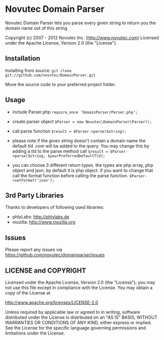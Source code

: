 Novutec Domain Parser
=====================

Novutec Domain Parser lets you parse every given string to return you
the domain name out of this string.

Copyright (c) 2007 - 2012 Novutec Inc. (http://www.novutec.com)
Licensed under the Apache License, Version 2.0 (the "License").

Installation
------------

Installing from source: `git clone git://github.com/novutec/DomainParser.git`

Move the source code to your preferred project folder.

Usage
-----

* include Parser.php
`require_once 'DomainParser/Parser.php';`

* create parser object
`$Parser = new Novutec\DomainParser\Parser();`

* call parse function
`$result = $Parser->parse($string);`

* please note if the given string doesn't contain a domain name the default tld
.com will be added to the query. You may change this by adding a tld to the parse
method call
`$result = $Parser->parse($string, $yourPreferredDefaultTld);`

* you can choose 3 different return types. the types are php array, php object and json. by
default it is php object. if you want to change that call the format function before calling the
parse function.
`$Parser->setFormat('json');`

3rd Party Libraries
-------------------

Thanks to developers of following used libraries:

* phlyLabs: http://phlylabs.de
* mozilla: http://www.mozilla.org 

Issues
------

Please report any issues via https://github.com/novutec/domainparser/issues

LICENSE and COPYRIGHT
---------------------

Licensed under the Apache License, Version 2.0 (the "License");
you may not use this file except in compliance with the License.
You may obtain a copy of the License at

http://www.apache.org/licenses/LICENSE-2.0

Unless required by applicable law or agreed to in writing, software
distributed under the License is distributed on an "AS IS" BASIS,
WITHOUT WARRANTIES OR CONDITIONS OF ANY KIND, either express or implied.
See the License for the specific language governing permissions and
limitations under the License.